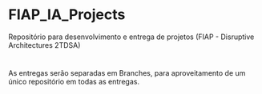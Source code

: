 # FIAP_IA_Projects

Repositório para desenvolvimento e entrega de projetos (FIAP - Disruptive Architectures 2TDSA)
#
As entregas serão separadas em Branches, para aproveitamento de um único repositório em todas as entregas.
